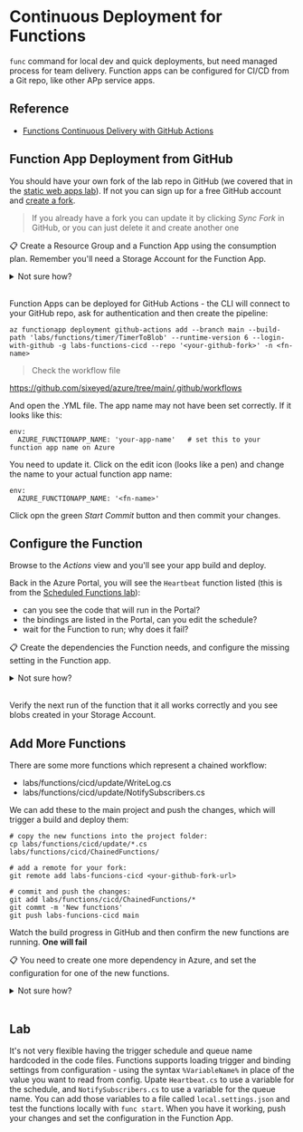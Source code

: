 # Continuous Deployment for Functions

`func` command for local dev and quick deployments, but need managed process for team delivery. Function apps can be configured for CI/CD from a Git repo, like other APp service apps.

## Reference

- [Functions Continuous Delivery with GitHub Actions](https://learn.microsoft.com/en-us/azure/azure-functions/functions-how-to-github-actions?tabs=dotnet)

## Function App Deployment from GitHub

You should have your own fork of the lab repo in GitHub (we covered that in the [static web apps lab](/labs/appservice-static/README.md)). If not you can sign up for a free GitHub account and [create a fork](https://github.com/courselabs/azure/fork).

> If you already have a fork you can update it by clicking _Sync Fork_ in GitHub, or you can just delete it and create another one


📋 Create a Resource Group and a Function App using the consumption plan. Remember you'll need a Storage Account for the Function App.

<details>
  <summary>Not sure how?</summary>

Nothing much new here:

```
az group create -n labs-functions-cicd --tags courselabs=azure -l eastus

az storage account create -g labs-functions-cicd --sku Standard_LRS -l eastus -n <sa-name>

az functionapp create -g labs-functions-cicd  --runtime dotnet --functions-version 4 --consumption-plan-location eastus --storage-account <sa-name> -n <fn-name>
```

</details><br/>


Function Apps can be deployed for GitHub Actions - the CLI will connect to your GitHub repo, ask for authentication and then create the pipeline:

```
az functionapp deployment github-actions add --branch main --build-path 'labs/functions/timer/TimerToBlob' --runtime-version 6 --login-with-github -g labs-functions-cicd --repo '<your-github-fork>' -n <fn-name> 
```


> Check the workflow file 

https://github.com/sixeyed/azure/tree/main/.github/workflows

And open the .YML file. The app name may not have been set correctly. If it looks like this:

```
env:
  AZURE_FUNCTIONAPP_NAME: 'your-app-name'   # set this to your function app name on Azure
```

You need to update it. Click on the edit icon (looks like a pen) and change the name to your actual function app name:

```
env:
  AZURE_FUNCTIONAPP_NAME: '<fn-name>'
```

Click opn the green _Start Commit_ button and then commit your changes.

## Configure the Function

Browse to the _Actions_ view and you'll see your app build and deploy.

Back in the Azure Portal, you will see the `Heartbeat` function listed (this is from the [Scheduled Functions lab](labs/functions/timer/README.md)):

- can you see the code that will run in the Portal?
- the bindings are listed in the Portal, can you edit the schedule?
- wait for the Function to run; why does it fail?

📋 Create the dependencies the Function needs, and configure the missing setting in the Function app.

<details>
  <summary>Not sure how?</summary>

The Function expects a separate storage account where it will write blobs. You need to create that and set the connection string in the app settings for the Function.

The bindings view for the Function tells you the configuration setting name that you need.

</details><br/>

Verify the next run of the function that it all works correctly and you see blobs created in your Storage Account.


## Add More Functions

There are some more functions which represent a chained workflow:

- labs/functions/cicd/update/WriteLog.cs
- labs/functions/cicd/update/NotifySubscribers.cs

We can add these to the main project and push the changes, which will trigger a build and deploy them:

```
# copy the new functions into the project folder:
cp labs/functions/cicd/update/*.cs labs/functions/cicd/ChainedFunctions/

# add a remote for your fork:
git remote add labs-funcions-cicd <your-github-fork-url>

# commit and push the changes:
git add labs/functions/cicd/ChainedFunctions/*
git commt -m 'New functions'
git push labs-funcions-cicd main
```

Watch the build progress in GitHub and then confirm the new functions are running. **One will fail**

📋 You need to create one more dependency in Azure, and set the configuration for one of the new functions.

<details>
  <summary>Not sure how?</summary>

The new Function writes a message to a Service Bus Queue - you need to create the namespace and the queue, then set the connection string as a Function App setting.

The bindings view for the Function tells you the configuration setting name that you need.

</details><br/>

## Lab

It's not very flexible having the trigger schedule and queue name hardcoded in the code files. Functions supports loading trigger and binding settings from configuration - using the syntax `%VariableName%` in place of the value you want to read from config. Upate `Heartbeat.cs` to use a variable for the schedule, and `NotifySubscribers.cs` to use a variable for the queue name. You can add those variables to a file called `local.settings.json` and test the functions locally with `func start`. When you have it working, push your changes and set the configuration in the Function App.

